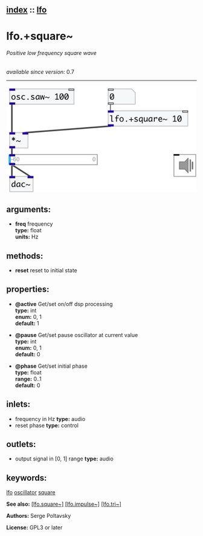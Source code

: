 [index](index.html) :: [lfo](category_lfo.html)
---

# lfo.+square~

###### Positive low frequency square wave

*available since version:* 0.7

---




[![example](../examples/img/lfo.%2Bsquare~.jpg)](../examples/pd/lfo.%2Bsquare~.pd)



## arguments:

* **freq**
frequency<br>
__type:__ float<br>
__units:__ Hz<br>



## methods:

* **reset**
reset to initial state<br>




## properties:

* **@active** 
Get/set on/off dsp processing<br>
__type:__ int<br>
__enum:__ 0, 1<br>
__default:__ 1<br>

* **@pause** 
Get/set pause oscillator at current value<br>
__type:__ int<br>
__enum:__ 0, 1<br>
__default:__ 0<br>

* **@phase** 
Get/set initial phase<br>
__type:__ float<br>
__range:__ 0..1<br>
__default:__ 0<br>



## inlets:

* frequency in Hz 
__type:__ audio<br>
* reset phase 
__type:__ control<br>



## outlets:

* output signal in [0, 1] range
__type:__ audio<br>



## keywords:

[lfo](keywords/lfo.html)
[oscillator](keywords/oscillator.html)
[square](keywords/square.html)



**See also:**
[\[lfo.square~\]](lfo.square~.html)
[\[lfo.impulse~\]](lfo.impulse~.html)
[\[lfo.tri~\]](lfo.tri~.html)




**Authors:** Serge Poltavsky




**License:** GPL3 or later






